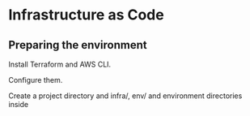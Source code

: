 # Infrastructure as Code

## Preparing the environment

Install Terraform and AWS CLI.

Configure them.

Create a project directory and infra/, env/ and environment directories inside 